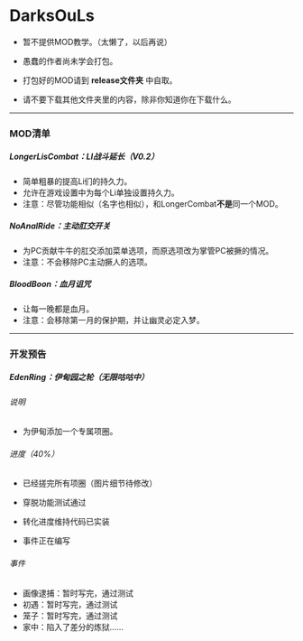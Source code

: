 # DarksOuLs
* 暂不提供MOD教学。（太懒了，以后再说）

* 愚蠢的作者尚未学会打包。

* 打包好的MOD请到 **release文件夹** 中自取。

* 请不要下载其他文件夹里的内容，除非你知道你在下载什么。
______
### MOD清单
##### LongerLisCombat：LI战斗延长（V0.2）
* 简单粗暴的提高Li们的持久力。
* 允许在游戏设置中为每个Li单独设置持久力。
* 注意：尽管功能相似（名字也相似），和LongerCombat**不是**同一个MOD。


##### NoAnalRide：主动肛交开关
* 为PC贡献牛牛的肛交添加菜单选项，而原选项改为掌管PC被撅的情况。
* 注意：不会移除PC主动撅人的选项。

##### BloodBoon：血月诅咒
* 让每一晚都是血月。
* 注意：会移除第一月的保护期，并让幽灵必定入梦。
______
### 开发预告
##### EdenRing：伊甸园之轮（无限咕咕中）
###### 说明
* 为伊甸添加一个专属项圈。
###### 进度（40%）
* 已经搓完所有项圈（图片细节待修改）

* 穿脱功能测试通过

* 转化进度维持代码已实装
* 事件正在编写
###### 事件
* 画像逮捕：暂时写完，通过测试
* 初遇：暂时写完，通过测试
* 笼子：暂时写完，通过测试
* 家中：陷入了差分的炼狱……



